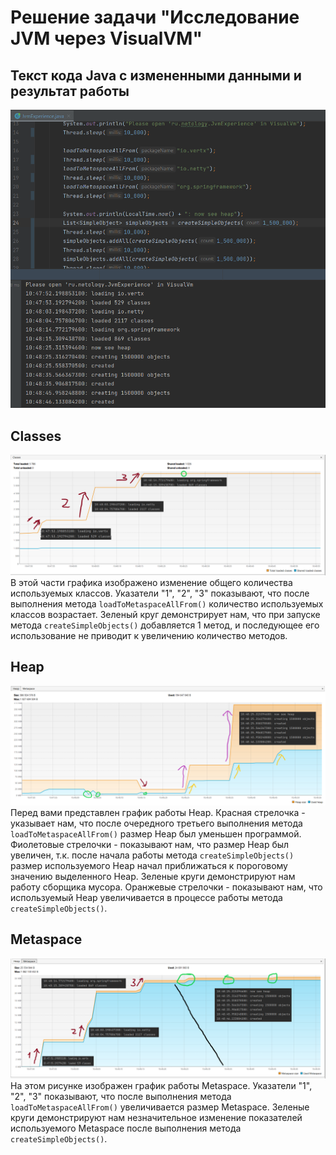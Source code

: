 # Решение задачи "Исследование JVM через VisualVM"

## Текст кода Java с измененными данными и результат работы
![code](code.PNG)


## Classes
![Classes](classesPaint.png)
В этой части графика изображено изменение общего количества используемых классов.
Указатели "1", "2", "3" показывают, что после выполнения метода `loadToMetaspaceAllFrom()` количество используемых классов возрастает.
Зеленый круг демонстрирует нам, что при запуске метода `createSimpleObjects()` добавляется 1 метод, и последующее его использование не приводит к увеличению количество методов.

## Heap
![Heap](heapPaint.PNG)
Перед вами представлен график работы Heap. 
Красная стрелочка - указывает нам, что после очередного третьего выполнения метода `loadToMetaspaceAllFrom()` размер Heap был уменьшен программой.
Фиолетовые стрелочки - показывают нам, что размер Heap был увеличен, т.к. после начала работы метода `createSimpleObjects()` размер используемого Heap начал приближаться к пороговому значению выделенного Heap.
Зеленые круги демонстрируют нам работу сборщика мусора.
Оранжевые стрелочки - показывают нам, что используемый Heap увеличивается в процессе работы метода `createSimpleObjects()`.

## Metaspace
![Metaspace](metaspacePaint.PNG)
На этом рисунке изображен график работы Metaspace.
Указатели "1", "2", "3" показывают, что после выполнения метода `loadToMetaspaceAllFrom()` увеличивается размер Metaspace.
Зеленые круги демонстрируют нам незначительное изменение показателей используемого Metaspace после выполнения метода `createSimpleObjects()`.